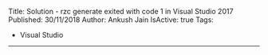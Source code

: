 Title: Solution - rzc generate exited with code 1 in Visual Studio 2017
Published: 30/11/2018
Author: Ankush Jain
IsActive: true
Tags:
  - Visual Studio
---
